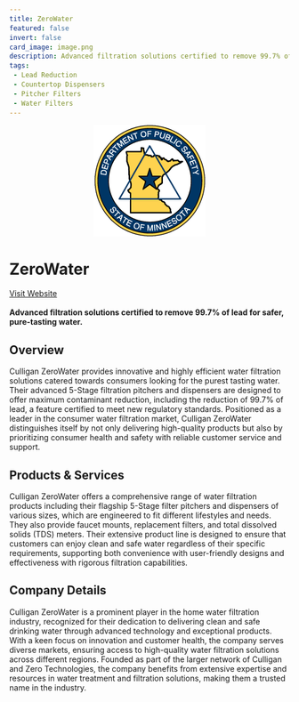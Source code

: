 ```yaml
---
title: ZeroWater
featured: false
invert: false
card_image: image.png
description: Advanced filtration solutions certified to remove 99.7% of lead for safer, pure-tasting water.
tags: 
 - Lead Reduction
 - Countertop Dispensers
 - Pitcher Filters
 - Water Filters
---
```


<div align="center">
<a href="https://zerowater.com/collections/all-water-filter-products">
<img src="image.png" alt="Logo" style="min-width: 200px; max-width: 600px; height: auto;" >
</a>
</div>

# ZeroWater
<a href="https://zerowater.com/collections/all-water-filter-products">Visit Website</a>
<br>
<br>
**Advanced filtration solutions certified to remove 99.7% of lead for safer, pure-tasting water.**

## Overview
Culligan ZeroWater provides innovative and highly efficient water filtration solutions catered towards consumers looking for the purest tasting water. Their advanced 5-Stage filtration pitchers and dispensers are designed to offer maximum contaminant reduction, including the reduction of 99.7% of lead, a feature certified to meet new regulatory standards. Positioned as a leader in the consumer water filtration market, Culligan ZeroWater distinguishes itself by not only delivering high-quality products but also by prioritizing consumer health and safety with reliable customer service and support.
## Products & Services 
Culligan ZeroWater offers a comprehensive range of water filtration products including their flagship 5-Stage filter pitchers and dispensers of various sizes, which are engineered to fit different lifestyles and needs. They also provide faucet mounts, replacement filters, and total dissolved solids (TDS) meters. Their extensive product line is designed to ensure that customers can enjoy clean and safe water regardless of their specific requirements, supporting both convenience with user-friendly designs and effectiveness with rigorous filtration capabilities.
## Company Details 
Culligan ZeroWater is a prominent player in the home water filtration industry, recognized for their dedication to delivering clean and safe drinking water through advanced technology and exceptional products. With a keen focus on innovation and customer health, the company serves diverse markets, ensuring access to high-quality water filtration solutions across different regions. Founded as part of the larger network of Culligan and Zero Technologies, the company benefits from extensive expertise and resources in water treatment and filtration solutions, making them a trusted name in the industry.

